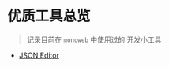 # 优质工具总览

> 记录目前在 `monoweb` 中使用过的 开发小工具
- [JSON Editor](https://codebeautify.org/online-json-editor)

<div class="list-unstyled row row-cols-1 row-cols-sm-1 row-cols-md-2 row-cols-lg-3 g-3">
  <template v-for="(item, index) in tool">
    <div class="col" v-if="index > 0">
      <div class="card" style="height: 15rem;" >
        <div class="card-body" style="display: flex; flex-direction: column;">
          <h5 class="card-title">{{index}}: {{ item.title }}</h5>
          <p class="card-text" style="flex: 1">{{ item.message }}</p>
          <div class="card-fooer">
            <a :href="item.url" class="btn btn-primary text-light btn-sm" target="_blank">工具站点</a>
            <a v-if="item.localdoc" :href="'#/Tools/'+item.localdoc" target="_blank" class="btn btn-link btn-sm">本地文档 </a>
          </div>
        </div>
      </div>
    </div>
  </template>
</div>



